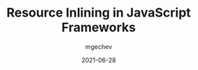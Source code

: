 ---
author: mgechev
date: 2021-06-28
publisher: chromiumdev
tags:
  - javascript
  - frameworks
  - performance
  - web-vitals
target_url: https://web.dev/aurora-resource-inlining/
title: Resource Inlining in JavaScript Frameworks
---